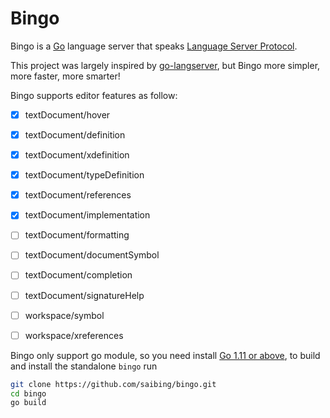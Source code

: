 # Bingo

Bingo is a [Go](https://golang.org) language server that speaks
[Language Server Protocol](https://github.com/Microsoft/language-server-protocol).

This project was largely inspired by [go-langserver](https://github.com/sourcegraph/go-langserver),
but Bingo more simpler, more faster, more smarter!

Bingo supports editor features as follow:

- [x] textDocument/hover
- [x] textDocument/definition
- [x] textDocument/xdefinition
- [x] textDocument/typeDefinition
- [x] textDocument/references
- [x] textDocument/implementation
- [ ] textDocument/formatting
- [ ] textDocument/documentSymbol
- [ ] textDocument/completion
- [ ] textDocument/signatureHelp
- [ ] workspace/symbol
- [ ] workspace/xreferences


Bingo only support go module, so you need install [Go 1.11 or above](https://golang.google.cn/dl/),
to build and install the standalone `bingo` run

```bash
git clone https://github.com/saibing/bingo.git
cd bingo
go build
```


